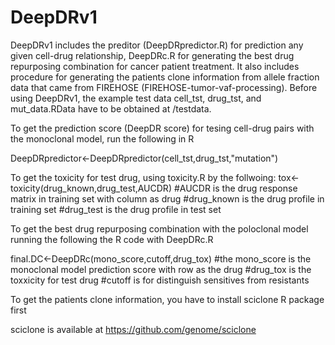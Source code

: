 # DeepDRv1
DeepDRv1 includes the preditor (DeepDRpredictor.R) for prediction any given cell-drug relationship, DeepDRc.R for generating the best drug repurposing combination for cancer patient treatment.
It also includes procedure for generating the patients clone information from allele fraction data that came from FIREHOSE (FIREHOSE-tumor-vaf-processing).
Before using DeepDRv1, the example test data cell_tst, drug_tst, and mut_data.RData have to be obtained at /testdata.

To get the prediction score (DeepDR score) for tesing cell-drug pairs with the monoclonal model, run the following in R

DeepDRpredictor<-DeepDRpredictor(cell_tst,drug_tst,"mutation")

To get the toxicity for test drug, using toxicity.R by the follwoing:
tox<-toxicity(drug_known,drug_test,AUCDR)
#AUCDR is the drug response matrix in training set with column as drug
#drug_known is the drug profile in training set
#drug_test is the drug profile in test set

To get the best drug repurposing combination with the poloclonal model running the following the R code with DeepDRc.R

final.DC<-DeepDRc(mono_score,cutoff,drug_tox)
#the mono_score is the monoclonal model prediction score with row as the drug
#drug_tox is the toxxicity for test drug
#cutoff is for distinguish sensitives from resistants

To get the patients clone information, you have to install sciclone R package first

sciclone is available at https://github.com/genome/sciclone
